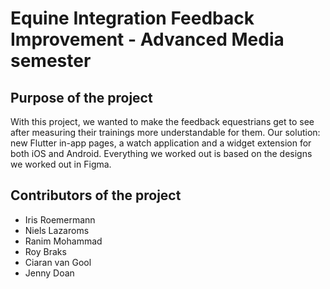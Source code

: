 # Equine Integration Feedback Improvement - Advanced Media semester 

## Purpose of the project
With this project, we wanted to make the feedback equestrians get to see after measuring their trainings more understandable for them. Our solution: new Flutter in-app pages, a watch application and a widget extension for both iOS and Android. Everything we worked out is based on the designs we worked out in Figma.

## Contributors of the project
- Iris Roemermann
- Niels Lazaroms
- Ranim Mohammad
- Roy Braks
- Ciaran van Gool
- Jenny Doan
